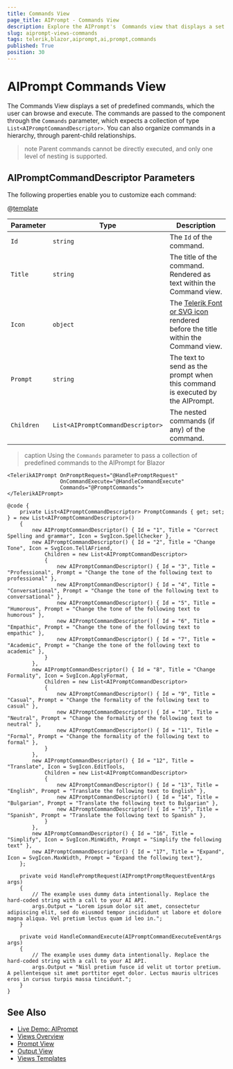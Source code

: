 ```yaml
---
title: Commands View
page_title: AIPrompt - Commands View
description: Explore the AIPrompt's  Commands view that displays a set of predefined commands and learn how to define your custom commands.
slug: aiprompt-views-commands
tags: telerik,blazor,aiprompt,ai,prompt,commands
published: True
position: 30
---
```


# AIPrompt Commands View

The Commands View displays a set of predefined commands, which the user can browse and execute. The commands are passed to the component through the `Commands` parameter, which expects a collection of type `List<AIPromptCommandDescriptor>`. You can also organize commands in a hierarchy, through parent-child relationships.

>note Parent commands cannot be directly executed, and only one level of nesting is supported.

## AIPromptCommandDescriptor Parameters

The following properties enable you to customize each command:

@[template](/_contentTemplates/common/parameters-table-styles.md#table-layout)

| Parameter | Type | Description |
| ----------- | ----------- | ----------- |
| `Id` | `string` | The `Id` of the command. |
| `Title` | `string` | The title of the command. Rendered as text within the Command view. |
| `Icon` | `object` | The [Telerik Font or SVG icon](slug:common-features-icons) rendered before the title within the Command view. |
| `Prompt` | `string` |  The text to send as the prompt when this command is executed by the AIPrompt. |
| `Children` | `List<AIPromptCommandDescriptor>` | The nested commands (if any) of the command. |

>caption Using the `Commands` parameter to pass a collection of predefined commands to the AIPrompt for Blazor

````RAZOR
<TelerikAIPrompt OnPromptRequest="@HandlePromptRequest"
                 OnCommandExecute="@HandleCommandExecute"
                 Commands="@PromptCommands">
</TelerikAIPrompt>

@code {
    private List<AIPromptCommandDescriptor> PromptCommands { get; set; } = new List<AIPromptCommandDescriptor>()
    {
        new AIPromptCommandDescriptor() { Id = "1", Title = "Correct Spelling and grammar", Icon = SvgIcon.SpellChecker },
        new AIPromptCommandDescriptor() { Id = "2", Title = "Change Tone", Icon = SvgIcon.TellAFriend,
            Children = new List<AIPromptCommandDescriptor>
            {
                new AIPromptCommandDescriptor() { Id = "3", Title = "Professional", Prompt = "Change the tone of the following text to professional" },
                new AIPromptCommandDescriptor() { Id = "4", Title = "Conversational", Prompt = "Change the tone of the following text to conversational" },
                new AIPromptCommandDescriptor() { Id = "5", Title = "Humorous", Prompt = "Change the tone of the following text to humorous" },
                new AIPromptCommandDescriptor() { Id = "6", Title = "Empathic", Prompt = "Change the tone of the following text to empathic" },
                new AIPromptCommandDescriptor() { Id = "7", Title = "Academic", Prompt = "Change the tone of the following text to academic" },
            }
        },
        new AIPromptCommandDescriptor() { Id = "8", Title = "Change Formality", Icon = SvgIcon.ApplyFormat,
            Children = new List<AIPromptCommandDescriptor>
            {
                new AIPromptCommandDescriptor() { Id = "9", Title = "Casual", Prompt = "Change the formality of the following text to casual" },
                new AIPromptCommandDescriptor() { Id = "10", Title = "Neutral", Prompt = "Change the formality of the following text to neutral" },
                new AIPromptCommandDescriptor() { Id = "11", Title = "Formal", Prompt = "Change the formality of the following text to formal" },
            }
        },
        new AIPromptCommandDescriptor() { Id = "12", Title = "Translate", Icon = SvgIcon.EditTools,
            Children = new List<AIPromptCommandDescriptor>
            {
                new AIPromptCommandDescriptor() { Id = "13", Title = "English", Prompt = "Translate the following text to English" },
                new AIPromptCommandDescriptor() { Id = "14", Title = "Bulgarian", Prompt = "Translate the following text to Bulgarian" },
                new AIPromptCommandDescriptor() { Id = "15", Title = "Spanish", Prompt = "Translate the following text to Spanish" },
            }
        },
        new AIPromptCommandDescriptor() { Id = "16", Title = "Simplify", Icon = SvgIcon.MinWidth, Prompt = "Simplify the following text" },
        new AIPromptCommandDescriptor() { Id = "17", Title = "Expand", Icon = SvgIcon.MaxWidth, Prompt = "Expand the following text"},
    };

    private void HandlePromptRequest(AIPromptPromptRequestEventArgs args)
    {
        // The example uses dummy data intentionally. Replace the hard-coded string with a call to your AI API.
        args.Output = "Lorem ipsum dolor sit amet, consectetur adipiscing elit, sed do eiusmod tempor incididunt ut labore et dolore magna aliqua. Vel pretium lectus quam id leo in.";
    }

    private void HandleCommandExecute(AIPromptCommandExecuteEventArgs args)
    {
        // The example uses dummy data intentionally. Replace the hard-coded string with a call to your AI API.
        args.Output = "Nisl pretium fusce id velit ut tortor pretium. A pellentesque sit amet porttitor eget dolor. Lectus mauris ultrices eros in cursus turpis massa tincidunt.";
    }
}
````

## See Also

  * [Live Demo: AIPrompt](https://demos.telerik.com/blazor-ui/aiprompt/overview)
  * [Views Overview](slug:aiprompt-views-overview)
  * [Prompt View](slug:aiprompt-views-prompt)
  * [Output View](slug:aiprompt-views-output)
  * [Views Templates](slug:aiprompt-views-templates)